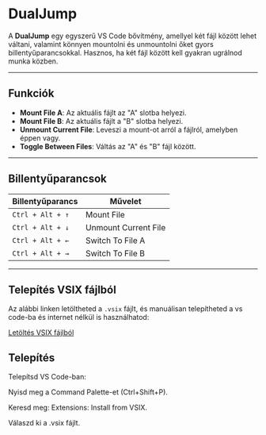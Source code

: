 # DualJump

A **DualJump** egy egyszerű VS Code bővítmény, amellyel két fájl között lehet váltani, valamint könnyen mountolni és unmountolni őket gyors billentyűparancsokkal. Hasznos, ha két fájl között kell gyakran ugrálnod munka közben.

---

## Funkciók

- **Mount File A**: Az aktuális fájlt az "A" slotba helyezi.
- **Mount File B**: Az aktuális fájlt a "B" slotba helyezi.
- **Unmount Current File**: Leveszi a mount-ot arról a fájlról, amelyben éppen vagy.
- **Toggle Between Files**: Váltás az "A" és "B" fájl között.

---

## Billentyűparancsok

| Billentyűparancs | Művelet              |
| ---------------- | -------------------- |
| `Ctrl + Alt + ↑` | Mount File           |
| `Ctrl + Alt + ↓` | Unmount Current File |
| `Ctrl + Alt + ←` | Switch To File A     |
| `Ctrl + Alt + →` | Switch To File B     |

---

## Telepítés VSIX fájlból

Az alábbi linken letöltheted a `.vsix` fájlt, és manuálisan telepítheted a vs code-ba és internet nélkül is használhatod:

[Letöltés VSIX fájlból](https://github.com/DrozsdikAdam/dualjump/releases/tag/v0.0.1/dualjump-0.0.2.vsix)

## Telepítés

Telepítsd VS Code-ban:

Nyisd meg a Command Palette-et (Ctrl+Shift+P).

Keresd meg: Extensions: Install from VSIX.

Válaszd ki a .vsix fájlt.
